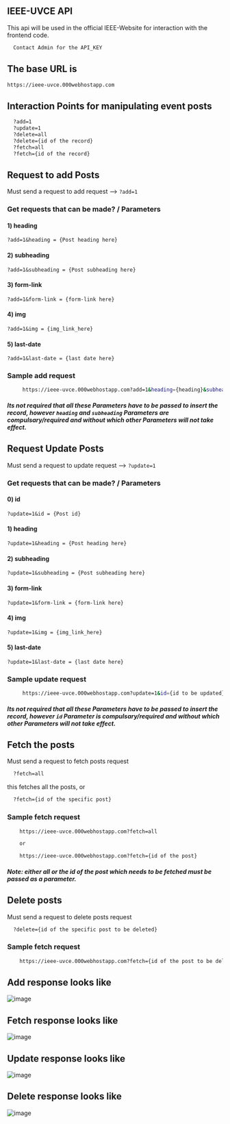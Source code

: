 ## IEEE-UVCE API

This api will be used in the official IEEE-Website for interaction with the frontend code.

```bash
  Contact Admin for the API_KEY
```

## The base URL is

```bash
https://ieee-uvce.000webhostapp.com
```

## Interaction Points for manipulating event posts

```bash
  ?add=1
  ?update=1
  ?delete=all
  ?delete={id of the record}
  ?fetch=all
  ?fetch={id of the record}
```

## Request to add Posts

Must send a request to add request --> `?add=1`

### Get requests that can be made? / Parameters

#### 1) heading

    ?add=1&heading = {Post heading here}

#### 2) subheading

    ?add=1&subheading = {Post subheading here}

#### 3) form-link

    ?add=1&form-link = {form-link here}

#### 4) img

    ?add=1&img = {img_link_here}

#### 5) last-date

    ?add=1&last-date = {last date here}

### Sample add request

```bash
     https://ieee-uvce.000webhostapp.com?add=1&heading={heading}&subheading={subheading}&form-link={form-link}&last-date={last-date}&img={img_url_here}
```

##### Its not required that all these Parameters have to be passed to insert the record, however `heading` and `subheading` Parameters are compulsary/required and without which other Parameters will not take effect.

## Request Update Posts

Must send a request to update request --> `?update=1`

### Get requests that can be made? / Parameters

#### 0) id

    ?update=1&id = {Post id}

#### 1) heading

    ?update=1&heading = {Post heading here}

#### 2) subheading

    ?update=1&subheading = {Post subheading here}

#### 3) form-link

    ?update=1&form-link = {form-link here}

#### 4) img

    ?update=1&img = {img_link_here}

#### 5) last-date

    ?update=1&last-date = {last date here}

### Sample update request

```bash
     https://ieee-uvce.000webhostapp.com?update=1&id={id to be updated}&heading={heading to be updated}&subheading={heading to be updated}&form-link={form link to be updated}&last-date={last date to be updated}&img={image url to be updated}
```

##### Its not required that all these Parameters have to be passed to insert the record, however `id` Parameter is compulsary/required and without which other Parameters will not take effect.

## Fetch the posts

Must send a request to fetch posts request

```bash
  ?fetch=all
```

this fetches all the posts, or

```bash
  ?fetch={id of the specific post}
```

### Sample fetch request

```bash
    https://ieee-uvce.000webhostapp.com?fetch=all

    or

    https://ieee-uvce.000webhostapp.com?fetch={id of the post}
```

##### Note: either all or the id of the post which needs to be fetched must be passed as a parameter.

## Delete posts

Must send a request to delete posts request

```bash
  ?delete={id of the specific post to be deleted}
```

### Sample fetch request

```bash
    https://ieee-uvce.000webhostapp.com?fetch={id of the post to be deleted}
```

## Add response looks like

![image](https://github.com/hi-Kartik2004/ieee-api/assets/111000515/a6581789-e98b-42a0-abc9-d7d86a63acfc)

## Fetch response looks like
![image](https://github.com/hi-Kartik2004/ieee-api/assets/111000515/04697998-fab9-47e7-95d5-1caed3a31f54)

## Update response looks like
![image](https://github.com/hi-Kartik2004/ieee-api/assets/111000515/4ba305e9-5dfa-4e72-8f72-997500bb22fd)

## Delete response looks like
![image](https://github.com/hi-Kartik2004/ieee-api/assets/111000515/28bd434b-ad74-4888-8094-68cd185dc832)
